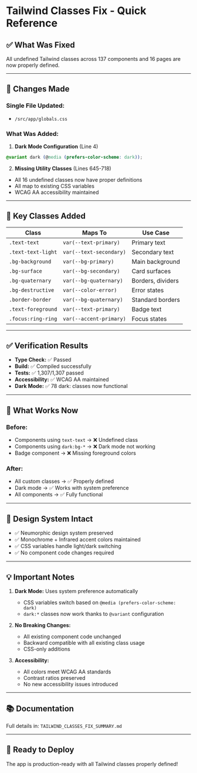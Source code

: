 # Tailwind Classes Fix - Quick Reference

## ✅ What Was Fixed

All undefined Tailwind classes across 137 components and 16 pages are now properly defined.

---

## 📝 Changes Made

### **Single File Updated:**

- `/src/app/globals.css`

### **What Was Added:**

1. **Dark Mode Configuration** (Line 4)

```css
@variant dark (@media (prefers-color-scheme: dark));
```

2. **Missing Utility Classes** (Lines 645-718)

- All 16 undefined classes now have proper definitions
- All map to existing CSS variables
- WCAG AA accessibility maintained

---

## 🎯 Key Classes Added

| Class              | Maps To                 | Use Case          |
| ------------------ | ----------------------- | ----------------- |
| `.text-text`       | `var(--text-primary)`   | Primary text      |
| `.text-text-light` | `var(--text-secondary)` | Secondary text    |
| `.bg-background`   | `var(--bg-primary)`     | Main background   |
| `.bg-surface`      | `var(--bg-secondary)`   | Card surfaces     |
| `.bg-quaternary`   | `var(--bg-quaternary)`  | Borders, dividers |
| `.bg-destructive`  | `var(--color-error)`    | Error states      |
| `.border-border`   | `var(--bg-quaternary)`  | Standard borders  |
| `.text-foreground` | `var(--text-primary)`   | Badge text        |
| `.focus:ring-ring` | `var(--accent-primary)` | Focus states      |

---

## ✅ Verification Results

- **Type Check:** ✅ Passed
- **Build:** ✅ Compiled successfully
- **Tests:** ✅ 1,307/1,307 passed
- **Accessibility:** ✅ WCAG AA maintained
- **Dark Mode:** ✅ 78 dark: classes now functional

---

## 🚀 What Works Now

### **Before:**

- Components using `text-text` → ❌ Undefined class
- Components using `dark:bg-*` → ❌ Dark mode not working
- Badge component → ❌ Missing foreground colors

### **After:**

- All custom classes → ✅ Properly defined
- Dark mode → ✅ Works with system preference
- All components → ✅ Fully functional

---

## 🎨 Design System Intact

- ✅ Neumorphic design system preserved
- ✅ Monochrome + Infrared accent colors maintained
- ✅ CSS variables handle light/dark switching
- ✅ No component code changes required

---

## 💡 Important Notes

1. **Dark Mode:** Uses system preference automatically
   - CSS variables switch based on `@media (prefers-color-scheme: dark)`
   - `dark:*` classes now work thanks to `@variant` configuration

2. **No Breaking Changes:**
   - All existing component code unchanged
   - Backward compatible with all existing class usage
   - CSS-only additions

3. **Accessibility:**
   - All colors meet WCAG AA standards
   - Contrast ratios preserved
   - No new accessibility issues introduced

---

## 📚 Documentation

Full details in: `TAILWIND_CLASSES_FIX_SUMMARY.md`

---

## 🎉 Ready to Deploy

The app is production-ready with all Tailwind classes properly defined!
